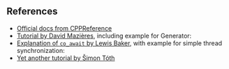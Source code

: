 ## References

* [Official docs from CPPReference](https://en.cppreference.com/w/cpp/language/coroutines)
* [Tutorial by David Mazières](https://www.scs.stanford.edu/~dm/blog/c++-coroutines.html), including example for Generator:
* [Explanation of `co_await` by Lewis Baker](https://lewissbaker.github.io/2017/11/17/understanding-operator-co-await), with example for simple thread synchronization:
* [Yet another tutorial by Šimon Tóth](https://itnext.io/c-20-coroutines-complete-guide-7c3fc08db89d)
